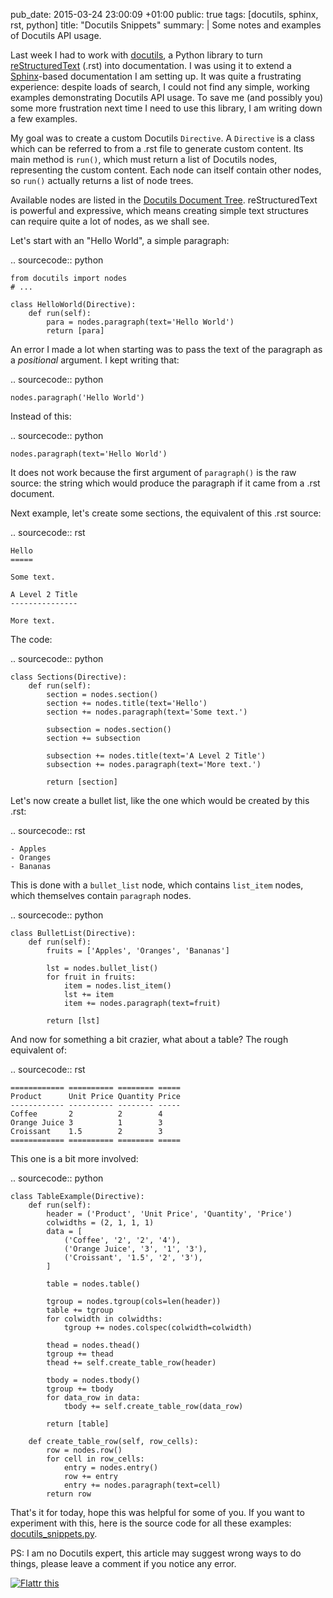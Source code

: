 pub_date: 2015-03-24 23:00:09 +01:00
public: true
tags: [docutils, sphinx, rst, python]
title: "Docutils Snippets"
summary: |
    Some notes and examples of Docutils API usage.

Last week I had to work with [docutils][], a Python library to turn [reStructuredText][rst] (.rst) into documentation. I was using it to extend a [Sphinx][]-based documentation I am setting up. It was quite a frustrating experience: despite loads of search, I could not find any simple, working examples demonstrating Docutils API usage. To save me (and possibly you) some more frustration next time I need to use this library, I am writing down a few examples.

My goal was to create a custom Docutils `Directive`. A `Directive` is a class which can be referred to from a .rst file to generate custom content. Its main method is `run()`, which must return a list of Docutils nodes, representing the custom content. Each node can itself contain other nodes, so `run()` actually returns a list of node trees.

Available nodes are listed in the [Docutils Document Tree][doc-tree]. reStructuredText is powerful and expressive, which means creating simple text structures can require quite a lot of nodes, as we shall see.

Let's start with an "Hello World", a simple paragraph:

.. sourcecode:: python

    from docutils import nodes
    # ...

    class HelloWorld(Directive):
        def run(self):
            para = nodes.paragraph(text='Hello World')
            return [para]

An error I made a lot when starting was to pass the text of the paragraph as a _positional_ argument. I kept writing that:

.. sourcecode:: python

    nodes.paragraph('Hello World')

Instead of this:

.. sourcecode:: python

    nodes.paragraph(text='Hello World')

It does not work because the first argument of `paragraph()` is the raw source: the string which would produce the paragraph if it came from a .rst document.

Next example, let's create some sections, the equivalent of this .rst source:

.. sourcecode:: rst

    Hello
    =====

    Some text.

    A Level 2 Title
    ---------------

    More text.

The code:

.. sourcecode:: python

    class Sections(Directive):
        def run(self):
            section = nodes.section()
            section += nodes.title(text='Hello')
            section += nodes.paragraph(text='Some text.')

            subsection = nodes.section()
            section += subsection

            subsection += nodes.title(text='A Level 2 Title')
            subsection += nodes.paragraph(text='More text.')

            return [section]

Let's now create a bullet list, like the one which would be created by this .rst:

.. sourcecode:: rst

    - Apples
    - Oranges
    - Bananas

This is done with a `bullet_list` node, which contains `list_item` nodes, which themselves contain `paragraph` nodes.

.. sourcecode:: python

    class BulletList(Directive):
        def run(self):
            fruits = ['Apples', 'Oranges', 'Bananas']

            lst = nodes.bullet_list()
            for fruit in fruits:
                item = nodes.list_item()
                lst += item
                item += nodes.paragraph(text=fruit)

            return [lst]

And now for something a bit crazier, what about a table? The rough equivalent of:

.. sourcecode:: rst

    ============ ========== ======== =====
    Product      Unit Price Quantity Price
    ------------ ---------- -------- -----
    Coffee       2          2        4
    Orange Juice 3          1        3
    Croissant    1.5        2        3
    ============ ========== ======== =====

This one is a bit more involved:

.. sourcecode:: python

    class TableExample(Directive):
        def run(self):
            header = ('Product', 'Unit Price', 'Quantity', 'Price')
            colwidths = (2, 1, 1, 1)
            data = [
                ('Coffee', '2', '2', '4'),
                ('Orange Juice', '3', '1', '3'),
                ('Croissant', '1.5', '2', '3'),
            ]

            table = nodes.table()

            tgroup = nodes.tgroup(cols=len(header))
            table += tgroup
            for colwidth in colwidths:
                tgroup += nodes.colspec(colwidth=colwidth)

            thead = nodes.thead()
            tgroup += thead
            thead += self.create_table_row(header)

            tbody = nodes.tbody()
            tgroup += tbody
            for data_row in data:
                tbody += self.create_table_row(data_row)

            return [table]

        def create_table_row(self, row_cells):
            row = nodes.row()
            for cell in row_cells:
                entry = nodes.entry()
                row += entry
                entry += nodes.paragraph(text=cell)
            return row

That's it for today, hope this was helpful for some of you. If you want to experiment with this, here is the source code for all these examples: [docutils_snippets.py](docutils_snippets.py).

PS: I am no Docutils expert, this article may suggest wrong ways to do things, please leave a comment if you notice any error.

<a href="https://flattr.com/submit/auto?title=Docutils+Snippets&user_id=agateau&description=Some+notes+and+examples+of+Docutils+API+usage.&url=http%3A%2F%2Fagateau.com%2F2015%2Fdocutils-snippets">
<img src="https://api.flattr.com/button/flattr-badge-large.png" alt="Flattr this" border="0">
</a>

[docutils]: http://docutils.sourceforge.net
[rst]: http://docutils.sourceforge.net/rst.html
[Sphinx]: http://sphinx-doc.org
[doc-tree]: http://docutils.sourceforge.net/docs/ref/doctree.html
